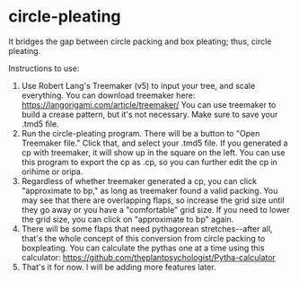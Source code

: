 # circle-pleating
It bridges the gap between circle packing and box pleating; thus, circle pleating. 

Instructions to use:
1. Use Robert Lang's Treemaker (v5) to input your tree, and scale everything. You can download treemaker here: https://langorigami.com/article/treemaker/ You can use treemaker to build a crease pattern, but it's not necessary. Make sure to save your .tmd5 file.
2. Run the circle-pleating program. There will be a button to "Open Treemaker file." Click that, and select your .tmd5 file. 
  If you generated a cp with treemaker, it will show up in the square on the left. You can use this program to export the cp as .cp, so you can further edit the cp in orihime or oripa.
3. Regardless of whether treemaker generated a cp, you can click "approximate to bp," as long as treemaker found a valid packing. You may see that there are overlapping flaps, so increase the grid size until they go away or you have a "comfortable" grid size. If you need to lower the grid size, you can click on "approximate to bp" again.
4. There will be some flaps that need pythagorean stretches--after all, that's the whole concept of this conversion from circle packing to boxpleating. You can calculate the pythas one at a time using this calculator: https://github.com/theplantpsychologist/Pytha-calculator
5. That's it for now. I will be adding more features later.
